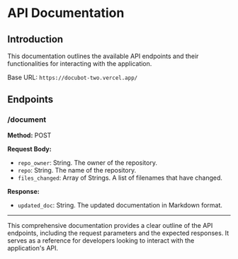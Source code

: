# API Documentation

## Introduction

This documentation outlines the available API endpoints and their functionalities for interacting with the application. 

Base URL: `https://docubot-two.vercel.app/`

## Endpoints

### /document

**Method:** POST

**Request Body:**

- `repo_owner`: String. The owner of the repository.
- `repo`: String. The name of the repository.
- `files_changed`: Array of Strings. A list of filenames that have changed.

**Response:**

- `updated_doc`: String. The updated documentation in Markdown format.

--- 

This comprehensive documentation provides a clear outline of the API endpoints, including the request parameters and the expected responses. It serves as a reference for developers looking to interact with the application's API.
